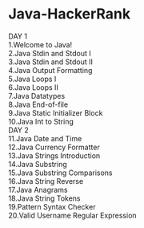 # Java-HackerRank
DAY 1\
1.Welcome to Java!\
2.Java Stdin and Stdout I\
3.Java Stdin and Stdout II\
4.Java Output Formatting\
5.Java Loops I\
6.Java Loops II\
7.Java Datatypes\
8.Java End-of-file\
9.Java Static Initializer Block\
10.Java Int to String\
DAY 2\
11.Java Date and Time\
12.Java Currency Formatter\
13.Java Strings Introduction\
14.Java Substring\
15.Java Substring Comparisons\
16.Java String Reverse\
17.Java Anagrams\
18.Java String Tokens\
19.Pattern Syntax Checker\
20.Valid Username Regular Expression


